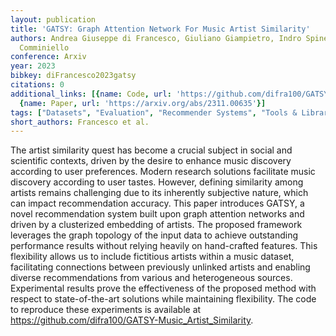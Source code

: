 ```yaml
---
layout: publication
title: 'GATSY: Graph Attention Network For Music Artist Similarity'
authors: Andrea Giuseppe di Francesco, Giuliano Giampietro, Indro Spinelli, Danilo
  Comminiello
conference: Arxiv
year: 2023
bibkey: diFrancesco2023gatsy
citations: 0
additional_links: [{name: Code, url: 'https://github.com/difra100/GATSY-Music_Artist_Similarity.'},
  {name: Paper, url: 'https://arxiv.org/abs/2311.00635'}]
tags: ["Datasets", "Evaluation", "Recommender Systems", "Tools & Libraries"]
short_authors: Francesco et al.
---
```

The artist similarity quest has become a crucial subject in social and scientific contexts, driven by the desire to enhance music discovery according to user preferences. Modern research solutions facilitate music discovery according to user tastes. However, defining similarity among artists remains challenging due to its inherently subjective nature, which can impact recommendation accuracy. This paper introduces GATSY, a novel recommendation system built upon graph attention networks and driven by a clusterized embedding of artists. The proposed framework leverages the graph topology of the input data to achieve outstanding performance results without relying heavily on hand-crafted features. This flexibility allows us to include fictitious artists within a music dataset, facilitating connections between previously unlinked artists and enabling diverse recommendations from various and heterogeneous sources. Experimental results prove the effectiveness of the proposed method with respect to state-of-the-art solutions while maintaining flexibility. The code to reproduce these experiments is available at https://github.com/difra100/GATSY-Music_Artist_Similarity.